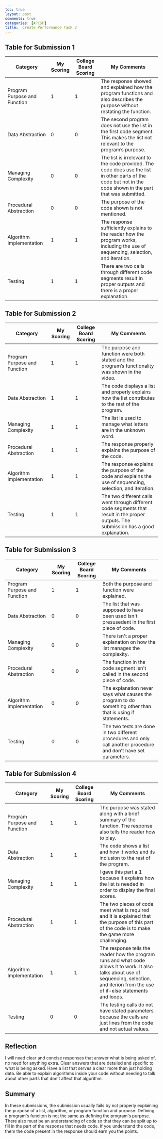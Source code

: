 ```yaml
---
toc: true
layout: post
comments: true
categories: [APCSP]
title:  Create Performance Task 3
---
```


## Table for Submission 1

| Category | My Scoring | College Board Scoring | My Comments |
| --- | --- | --- | --- |
| Program Purpose and Function | 1 | 1 | The response showed and explained how the program functions and also describes the purpose without restating the function. |
| Data Abstraction | 0 | 0 | The second program does not use the list in the first code segment. This makes the list not relevant to the program’s purpose. |
| Managing Complexity | 0 | 0 | The list is irrelevant to the code provided. The code does use the list in other parts of the code but not in the code shown in the part that was submitted.|
| Procedural Abstraction | 0 | 0 | The purpose of the code shown is not mentioned.|
| Algorithm Implementation | 1 | 1 | The response sufficiently explains to the reader how the program works, including the use of sequencing, selection, and iteration.|
| Testing | 1 | 1 | There are two calls through different code segments result in proper outputs and there is a proper explanation. |

## Table for Submission 2

| Category | My Scoring | College Board Scoring | My Comments |
| --- | --- | --- | --- |
| Program Purpose and Function | 1 | 1 | The purpose and function were both stated and the program’s functionality was shown in the video. |
| Data Abstraction | 1 | 1 | The code displays a list and properly explains how the list contributes to the rest of the program.|
| Managing Complexity | 1 | 1 | The list is used to manage what letters are in the unknown word. |
| Procedural Abstraction | 1 | 1 | The response properly explains the purpose of the code.|
| Algorithm Implementation | 1 | 1 | The response explains the purpose of the code and explains the use of sequencing, selection, and iteration. |
| Testing | 1 | 1 | The two different calls went through different code segments that result in the proper outputs. The submission has a good explanation. |

## Table for Submission 3

| Category | My Scoring | College Board Scoring | My Comments |
| --- | --- | --- | --- |
| Program Purpose and Function | 1 | 1 | Both the purpose and function were explained.|
| Data Abstraction | 0 | 0 | The list that was supposed to have been used isn't presusedent in the first piece of code. |
| Managing Complexity | 0 | 0 |There isn't a proper explanation on how the list manages the complexity.|
| Procedural Abstraction | 0 | 0 | The function in the code segment isn't called in the second piece of code. |
| Algorithm Implementation | 0 | 0 | The explanation never says what causes the program to do something other than that is using if statements. |
| Testing | 0 | 0 | The two tests are done in two different procedures and only call another procedure and don’t have set parameters.|

## Table for Submission 4

| Category | My Scoring | College Board Scoring | My Comments |
| --- | --- | --- | --- |
| Program Purpose and Function | 1 | 1 | The purpose was stated along with a brief summary of the function. The response also tells the reader how to play. |
| Data Abstraction | 1 | 1 | The code shows a list and how it works and its inclusion to the rest of the program. |
| Managing Complexity | 1 | 1 | I gave this part a 1 because it explains how the list is needed in order to display the final scores. |
| Procedural Abstraction | 1 | 1 | The two pieces of code meet what is required and it is explained that the purpose of this part of the code is to make the game more challenging. |
| Algorithm Implementation | 1 | 1 | The response tells the reader how the program runs and what code allows it to work. It also talks about use of sequencing, selection, and iterion from the use of if-else statements and loops. |
| Testing | 0 | 0 | The testing calls do not have stated parameters because the calls are just lines from the code and not actual values. |

## Reflection
I will need clear and concise responses that answer what is being asked of, no need for anything extra.
Clear answers that are detailed and specific to what is being asked.
Have a list that serves a clear  more than just holding data.
Be able to explain algorithms inside your code without needing to talk about other parts that don’t affect that algorithm.

## Summary
In these submissions, the submission usually fails by not properly explaining the purpose of a list, algorithm, or program function and purpose. Defining a program's funciton is not the same as defining the program's purpose. There also must be an understanding of code so that they can be split up to fill in the part of the response that needs code. If you understand the code, them the code present in the response should earn you the points.